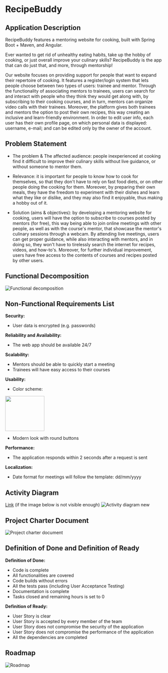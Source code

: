 # RecipeBuddy

## Application Description

RecipeBuddy features a mentoring website for cooking, built with Spring Boot + Maven, and Angular.

Ever wanted to get rid of unhealthy eating habits, take up the hobby of cooking, or just overall improve your culinary skills? RecipeBuddy is the app that can do just that, and more, through mentorship!

Our website focuses on providing support for people that want to expand their repertoire of cooking. It features a register/login system that lets people choose between two types of users: trainee and mentor. Through the functionality of associating mentors to trainees, users can search for and interact with people who they think they would get along with, by subscribing to their cooking courses, and in turn, mentors can organize video calls with their trainees. Moreover, the platform gives both trainees and mentors the option to post their own recipes, this way creating an inclusive and learn-friendly environment. In order to edit user info, each user has their own profile page, on which personal data is displayed: username, e-mail; and can be edited only by the owner of the account.

## Problem Statement

* The problem & The affected audience: people inexperienced at cooking find it difficult to improve their culinary skills without live guidance, or without someone to mentor them.
	
* Relevance: it is important for people to know how to cook for themselves, so that they don't have to rely on fast food diets, or on other people doing the cooking for them. Moreover, by preparing their own meals, they have the freedom to experiment with their dishes and learn what they like or dislike, and they may also find it enjoyable, thus making a hobby out of it.
	
* Solution (aims & objectives): by developing a mentoring website for cooking, users will have the option to subscribe to courses posted by mentors (for free), this way being able to join online meetings with other people, as well as with the course's mentor, that showcase the mentor's culinary sessions through a webcam. By attending live meetings, users can get proper guidance, while also interacting with mentors, and in doing so, they won't have to tirelessly search the internet for recipes, videos, and how-to's. Moreover, for further individual improvement, users have free access to the contents of courses and recipes posted by other users.

## Functional Decomposition

![Functional decomposition](https://user-images.githubusercontent.com/87432371/214106011-80f093b5-67d3-4e67-8786-a7199c304371.png)

## Non-Functional Requirements List

__Security:__
* User data is encrypted (e.g. passwords)

__Reliability and Availability:__
* The web app should be available 24/7

__Scalability:__
* Mentors should be able to quickly start a meeting
* Trainees will have easy access to their courses

__Usability:__
* Color scheme:
<img src="https://user-images.githubusercontent.com/87432371/202544858-b4617740-3546-43da-b578-cede58fb67dd.png" width="125" height="112">

* Modern look with round buttons

__Performance:__
* The application responds within 2 seconds after a request is sent

__Localization:__
* Date format for meetings will follow the template: dd/mm/yyyy

## Activity Diagram

[Link](https://lucid.app/lucidchart/dd6790d3-06f6-428d-bfe3-b897265bea45/edit?invitationId=inv_af3ae1b8-ed85-4b20-8efb-a4c7f5fad8e2&page=0_0#) (if the image below is not visible enough)
![Activity diagram new](https://user-images.githubusercontent.com/87432371/214105465-6bcda982-27f9-49fa-a464-cd1974ddfe0b.png)

## Project Charter Document

![Project charter document](https://user-images.githubusercontent.com/87432371/203646021-769d04de-6d24-4c7c-b376-743c97bf2cc6.png)

## Definition of Done and Definition of Ready

__Definition of Done:__
* Code is complete
* All functionalities are covered
* Code builds without errors
* All the tests pass (including User Acceptance Testing)
* Documentation is complete
* Tasks closed and remaining hours is set to 0

__Definition of Ready:__
* User Story is clear
* User Story is accepted by every member of the team
* User Story does not compromise the security of the application
* User Story does not compromise the performance of the application
* All the dependencies are completed

## Roadmap

![Roadmap](https://user-images.githubusercontent.com/87432371/204295588-9c8c5977-fb2a-4f77-8f2e-37d2623fbf99.png)

